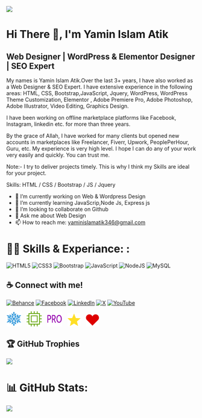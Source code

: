 ![](https://scontent.fjsr11-1.fna.fbcdn.net/v/t39.30808-6/430096719_395768809871745_6517656728009539023_n.jpg?stp=dst-jpg_p180x540&_nc_cat=104&ccb=1-7&_nc_sid=3635dc&_nc_eui2=AeGIuHPk44l4RqrfA6FtPv_QQVA_2l3Y5i1BUD_aXdjmLRu-bHY5Grl2ESMwIuEY01gbtBkM4CLOeMZDI7RFpT9K&_nc_ohc=g9L8y3vo9sUAX-fRQ8E&_nc_ht=scontent.fjsr11-1.fna&oh=00_AfAjeKFMxPAbq7RDlv_wue-WoJFEBOnArzqwK8Rlf14u6A&oe=65E861F7)
# Hi There 👋, I'm Yamin Islam Atik
## Web Designer | WordPress & Elementor Designer | SEO Expert


My names is Yamin Islam Atik.Over the last 3+ years, I have also worked as a Web Designer & SEO Expert. I have extensive experience in the following areas: HTML, CSS, Bootstrap,JavaScript, Jquery, WordPress, WordPress Theme Customization, Elementor , Adobe Premiere Pro, Adobe Photoshop, Adobe Illustrator, Video Editing, Graphics Design.

I have been working on offline marketplace platforms like Facebook, Instagram, linkedin etc. for more than three years.

By the grace of Allah, I have worked for many clients but opened new accounts in marketplaces like Freelancer, Fiverr, Upwork, PeoplePerHour, Guru, etc. My experience is very high level. I hope I can do any of your work very easily and quickly. You can trust me.

Note:- I try to deliver projects timely. This is why I think my Skills are ideal for your project. 

Skills: HTML / CSS / Bootstrap / JS / Jquery 

- 🔭 I’m currently working on Web & Wordpress Design
- 🌱 I’m currently learning JavaScrip,Node Js, Express js 
- 👯 I’m looking to collaborate on Github 
- 💬 Ask me about Web Design
- 📫 How to reach me: yaminislamatik346@gmail.com

# 👨‍💻 Skills & Experiance: :
![HTML5](https://img.shields.io/badge/html5-%23E34F26.svg?style=flat-square&logo=html5&logoColor=white) ![CSS3](https://img.shields.io/badge/css3-%231572B6.svg?style=flat-square&logo=css3&logoColor=white) ![Bootstrap](https://img.shields.io/badge/bootstrap-%238511FA.svg?style=flat-square&logo=bootstrap&logoColor=white) ![JavaScript](https://img.shields.io/badge/javascript-%23323330.svg?style=flat-square&logo=javascript&logoColor=%23F7DF1E) ![NodeJS](https://img.shields.io/badge/node.js-6DA55F?style=flat-square&logo=node.js&logoColor=white) ![MySQL](https://img.shields.io/badge/mysql-%2300000f.svg?style=flat-square&logo=mysql&logoColor=white)


## ☕ Connect with me!
[![Behance](https://img.shields.io/badge/Behance-1769ff?logo=behance&logoColor=white)](https://behance.net/yaminislamatik) [![Facebook](https://img.shields.io/badge/Facebook-%231877F2.svg?logo=Facebook&logoColor=white)](https://facebook.com/yaminislamatik) [![LinkedIn](https://img.shields.io/badge/LinkedIn-%230077B5.svg?logo=linkedin&logoColor=white)](https://linkedin.com/in/yaminislamatik) [![X](https://img.shields.io/badge/X-black.svg?logo=X&logoColor=white)](https://x.com/yaminislamatik) [![YouTube](https://img.shields.io/badge/YouTube-%23FF0000.svg?logo=YouTube&logoColor=white)](https://youtube.com/@yaminislamatikyt)

<a href='https://archiveprogram.github.com/'><img src='https://raw.githubusercontent.com/acervenky/animated-github-badges/master/assets/acbadge.gif' width='40' height='40'></a> <a href='https://docs.github.com/en/developers'><img src='https://raw.githubusercontent.com/acervenky/animated-github-badges/master/assets/devbadge.gif' width='40' height='40'></a> <a href='https://github.com/pricing'><img src='https://raw.githubusercontent.com/acervenky/animated-github-badges/master/assets/pro.gif' width='40' height='40'></a> <a href='https://stars.github.com/'><img src='https://raw.githubusercontent.com/acervenky/animated-github-badges/master/assets/starbadge.gif' width='35' height='35'></a> <a href='https://docs.github.com/en/github/supporting-the-open-source-community-with-github-sponsors'><img src='https://raw.githubusercontent.com/acervenky/animated-github-badges/master/assets/sponsorbadge.gif' width='35' height='35'></a> 

## 🏆 GitHub Trophies
![](https://github-profile-trophy.vercel.app/?username=yaminislamatik&theme=oldie&no-frame=true&no-bg=true&margin-w=4)

# 📊 GitHub Stats:
![](https://github-readme-stats.vercel.app/api/top-langs/?username=yaminislamatik&theme=radical&hide_border=true&include_all_commits=false&count_private=true&layout=compact)

